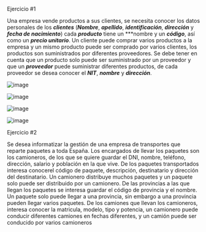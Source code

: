 Ejercicio #1

Una empresa vende productos a sus clientes, se necesita conocer los datos personales de los ***clientes*** (***Nombre***, ***apellido***, ***identificación***, ***dirección*** y ***fecha de nacimiento***) cada ***producto*** tiene un ***nombre y un ***código***, así como un  ***precio unitario***. Un cliente puede comprar varios productos a la empresa y un mismo producto puede ser comprado por varios clientes, los productos son suministrados por diferentes proveedores. Se debe tener en cuenta que un producto solo puede ser suministrado por un proveedor y que un ***proveedor*** puede suministrar diferentes productos, de cada proveedor se desea conocer el ***NIT***, ***nombre*** y ***dirección***. 
	
![image](https://user-images.githubusercontent.com/101212784/168849314-15fcf10e-db7e-4923-a50e-6e626dff1531.png)

![image](https://user-images.githubusercontent.com/101212784/168849402-52be86a4-40ed-49b9-a76b-25824059450e.png)

![image](https://user-images.githubusercontent.com/101212784/168849472-a48d8ecf-d462-4082-94d9-1b9f278f411d.png)

![image](https://user-images.githubusercontent.com/101212784/168854196-2ce6b10a-a075-4ca3-bc23-5eb555bc0e48.png)







Ejercicio #2

Se desea informatizar la gestión de una empresa de transportes que reparte paquetes  a toda España. Los encargados de llevar los paquetes son los camioneros, de los que se quiere guardar el DNI, nombre, teléfono, dirección, salario y población en la que vive. De los paquetes transportados interesa conocerel código de paquete, descripción, destinatario y dirección del destinatario. Un camionero distribuye muchos paquetes y un paquete solo puede ser distribuido por un camionero. De las provincias a las que llegan los paquetes se interesa guardar el código de provincia y el nombre. Un paquete solo puede llegar a una provincia, sin embargo a una provincia pueden llegar varios paquetes. De los camiones que llevan los camioneros, interesa conocer la matricula, modelo, tipo y potencia, un camionero puede conducir diferentes camiones en fechas diferentes, y un camión puede ser conducido por varios camioneros
